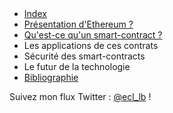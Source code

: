 <!DOCTYPE HTML>
<html>
<head>
        <meta charset="utf-8">
</head>

<body>
    <div id="page">
        <header></header>
        <nav><ul>
			<li><a href="index.html">Index</a></li>
			<li><a href="ethereum.html">Présentation d'Ethereum ?</a></li>
			<li><a href="smartcontracts.html">Qu'est-ce qu'un smart-contract ?</a></li>
			<li><a href="applications.html"></a>Les applications de ces contrats</li>
			<li><a href="securite.html"></a>Sécurité des smart-contracts</li>
			<li><a href="futur.html"></a>Le futur de la technologie</li>
			<li><a href="bibliographie.html">Bibliographie</a></li>
		</ul></nav>
        <article><!-- Contenu textuel de la page --></article>
        <footer>Suivez mon flux Twitter : <a href="https://twitter.com/ecl_lb">@ecl_lb</a> !</footer>
    </div>
</body>
</html>
